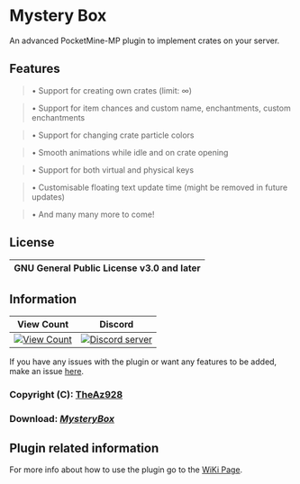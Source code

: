 # Mystery Box

An advanced PocketMine-MP plugin to implement crates on your server.

## Features

> • Support for creating own crates (limit: ∞)

> • Support for item chances and custom name, enchantments, custom enchantments

> • Support for changing crate particle colors

> • Smooth animations while idle and on crate opening

> • Support for both virtual and physical keys


> • Customisable floating text update time (might be removed in future updates)

> • And many many more to come!

## License
| GNU General Public License v3.0 and later |
| :---: |

## Information
| View Count | Discord |
| :---: | :---: |
[![View Count](http://hits.dwyl.io/CubePM/MysteryBox.svg)](http://hits.dwyl.io/CubePM/MysteryBox) | <a href="https://discord.gg/QjSEth6"><img src="https://discordapp.com/api/guilds/425712766687510528/embed.png" alt="Discord server"/></a> |


If you have any issues with the plugin or want any features to be added, make an issue [here](https://github.com/CubePM/MysteryBox/issues/new).


### Copyright (C): [TheAz928](https://github.com/TheAz928)
### Download: [***MysteryBox***](https://poggit.pmmp.io/ci/CubePM/MysteryBox/MysteryBox)


## Plugin related information
For more info about how to use the plugin go to the [WiKi Page](https://github.com/CubePM/MysteryBox/wiki).
